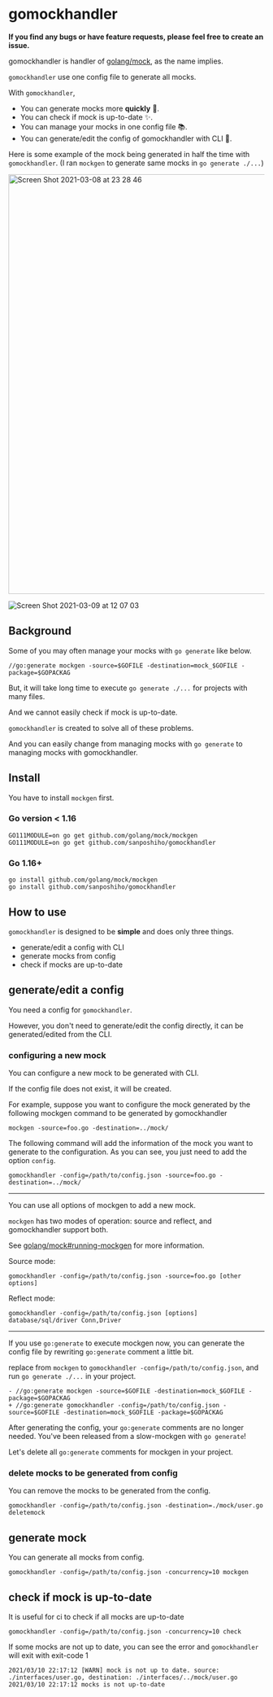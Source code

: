 # gomockhandler

**If you find any bugs or have feature requests, please feel free to create an issue.**

gomockhandler is handler of [golang/mock](https://github.com/golang/mock), as the name implies.

`gomockhandler` use one config file to generate all mocks.

With `gomockhandler`, 

- You can generate mocks more **quickly** :rocket:.
- You can check if mock is up-to-date :sparkles:.
- You can manage your mocks in one config file :books:.
- You can generate/edit the config of gomockhandler with CLI :wrench:.

Here is some example of the mock being generated in half the time with `gomockhandler`. (I ran `mockgen` to generate same mocks in `go generate ./...`)


<img width="825" alt="Screen Shot 2021-03-08 at 23 28 46" src="https://user-images.githubusercontent.com/44139130/110334403-1444ba00-8066-11eb-9377-0d8c98a84c9e.png">

![Screen Shot 2021-03-09 at 12 07 03](https://user-images.githubusercontent.com/44139130/110413121-ac778900-80d0-11eb-89c1-73b7e80c11c9.png)


## Background

Some of you may often manage your mocks with `go generate` like below.

```
//go:generate mockgen -source=$GOFILE -destination=mock_$GOFILE -package=$GOPACKAG
```

But, it will take long time to execute `go generate ./...` for projects with many files. 

And we cannot easily check if mock is up-to-date.

`gomockhandler` is created to solve all of these problems.

And you can easily change from managing mocks with `go generate` to managing mocks with gomockhandler.

## Install

You have to install `mockgen` first.

### Go version < 1.16
```
GO111MODULE=on go get github.com/golang/mock/mockgen
GO111MODULE=on go get github.com/sanposhiho/gomockhandler
```
### Go 1.16+
```
go install github.com/golang/mock/mockgen
go install github.com/sanposhiho/gomockhandler
```

## How to use

`gomockhandler` is designed to be **simple** and does only three things.

- generate/edit a config with CLI
- generate mocks from config
- check if mocks are up-to-date

## generate/edit a config

You need a config for `gomockhandler`. 

However, you don't need to generate/edit the config directly, it can be generated/edited from the CLI.

### configuring a new mock

You can configure a new mock to be generated with CLI.

If the config file does not exist, it will be created.

For example, suppose you want to configure the mock generated by the following mockgen command to be generated by gomockhandler

```
mockgen -source=foo.go -destination=../mock/
```

The following command will add the information of the mock you want to generate to the configuration.
As you can see, you just need to add the option `config`.

```
gomockhandler -config=/path/to/config.json -source=foo.go -destination=../mock/
```

---

You can use all options of mockgen to add a new mock.

`mockgen` has two modes of operation: source and reflect, and gomockhandler support both.

See [golang/mock#running-mockgen](https://github.com/golang/mock#running-mockgen) for more information.

Source mode:
```
gomockhandler -config=/path/to/config.json -source=foo.go [other options]
```

Reflect mode:
```
gomockhandler -config=/path/to/config.json [options] database/sql/driver Conn,Driver
```

---

If you use `go:generate` to execute mockgen now, you can generate the config file by rewriting `go:generate` comment a little bit.

replace from `mockgen` to `gomockhandler -config=/path/to/config.json`, and run `go generate ./...` in your project.

```
- //go:generate mockgen -source=$GOFILE -destination=mock_$GOFILE -package=$GOPACKAG
+ //go:generate gomockhandler -config=/path/to/config.json -source=$GOFILE -destination=mock_$GOFILE -package=$GOPACKAG
```

After generating the config, your `go:generate` comments are no longer needed. You've been released from a slow-mockgen with `go generate`!

Let's delete all `go:generate` comments for mockgen in your project.

### delete mocks to be generated from config

You can remove the mocks to be generated from the config.

```
gomockhandler -config=/path/to/config.json -destination=./mock/user.go deletemock 
```

## generate mock

You can generate all mocks from config.

```
gomockhandler -config=/path/to/config.json -concurrency=10 mockgen
```

## check if mock is up-to-date

It is useful for ci to check if all mocks are up-to-date

```
gomockhandler -config=/path/to/config.json -concurrency=10 check
```
If some mocks are not up to date, you can see the error and `gomockhandler` will exit with exit-code 1 

```
2021/03/10 22:17:12 [WARN] mock is not up to date. source: ./interfaces/user.go, destination: ./interfaces/../mock/user.go
2021/03/10 22:17:12 mocks is not up-to-date
```

